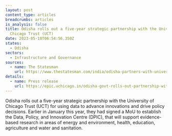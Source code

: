 ```yaml
---
layout: post
content_type: articles
breadcrumbs: articles
is_analysis: false
title: Odisha rolls out a five-year strategic partnership with the University of
  Chicago Trust (UCT)
date: 2023-05-10T06:54:56.350Z
states:
  - Odisha
sectors:
  - Infrastructure and Governance
sources:
  - name: The Statesman
    url: https://www.thestatesman.com/india/odisha-partners-with-university-of-chicago-trust-to-leverage-data-for-policy-decision-1503178077.html
details:
  - name: Press release
    url: https://epic.uchicago.in/odisha-govt-rolls-out-partnership-with-university-of-chicago-trust-to-leverage-data-for-innovation-and-policy-decisions/
---
```

Odisha rolls out a five-year strategic partnership with the University of Chicago Trust (UCT) for using data to advance innovations and drive policy decisions. Earlier in January this year, they had signed a MoU to establish the Data, Policy, and Innovation Centre (DPIC), that will support evidence-based research in areas of energy and environment, health, education, agriculture and water and sanitation.